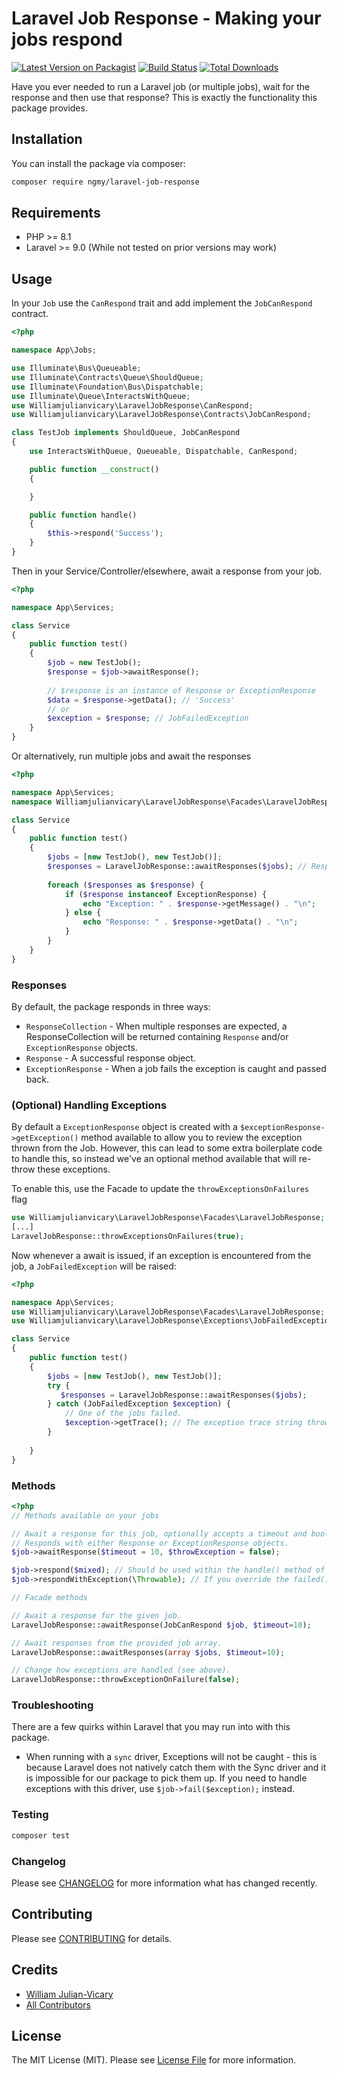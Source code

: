 # Laravel Job Response - Making your jobs respond

[![Latest Version on Packagist](https://img.shields.io/packagist/v/williamjulianvicary/laravel-job-response.svg?style=flat-square)](https://packagist.org/packages/williamjulianvicary/laravel-job-response)
[![Build Status](https://img.shields.io/travis/williamjulianvicary/laravel-job-response/master.svg?style=flat-square)](https://travis-ci.org/williamjulianvicary/laravel-job-response)
[![Total Downloads](https://img.shields.io/packagist/dt/williamjulianvicary/laravel-job-response.svg?style=flat-square)](https://packagist.org/packages/williamjulianvicary/laravel-job-response)

Have you ever needed to run a Laravel job (or multiple jobs), wait for the response and then use that response? This is exactly the functionality this package provides. 

## Installation

You can install the package via composer:

```bash
composer require ngmy/laravel-job-response
```

## Requirements

- PHP >= 8.1
- Laravel >= 9.0 (While not tested on prior versions may work)

## Usage

In your `Job` use the `CanRespond` trait and add implement the `JobCanRespond` contract.

``` php
<?php

namespace App\Jobs;

use Illuminate\Bus\Queueable;
use Illuminate\Contracts\Queue\ShouldQueue;
use Illuminate\Foundation\Bus\Dispatchable;
use Illuminate\Queue\InteractsWithQueue;
use Williamjulianvicary\LaravelJobResponse\CanRespond;
use Williamjulianvicary\LaravelJobResponse\Contracts\JobCanRespond;

class TestJob implements ShouldQueue, JobCanRespond
{
    use InteractsWithQueue, Queueable, Dispatchable, CanRespond;

    public function __construct()
    {

    }

    public function handle()
    {
        $this->respond('Success');
    }
}
```

Then in your Service/Controller/elsewhere, await a response from your job.

``` php
<?php

namespace App\Services;

class Service
{
    public function test()
    {
        $job = new TestJob();
        $response = $job->awaitResponse();
        
        // $response is an instance of Response or ExceptionResponse
        $data = $response->getData(); // 'Success'
        // or 
        $exception = $response; // JobFailedException
    }
}
```

Or alternatively, run multiple jobs and await the responses
``` php
<?php

namespace App\Services;
namespace Williamjulianvicary\LaravelJobResponse\Facades\LaravelJobResponse;

class Service
{
    public function test()
    {
        $jobs = [new TestJob(), new TestJob()];
        $responses = LaravelJobResponse::awaitResponses($jobs); // ResponseCollection
        
        foreach ($responses as $response) {
            if ($response instanceof ExceptionResponse) {
                echo "Exception: " . $response->getMessage() . "\n";
            } else {
                echo "Response: " . $response->getData() . "\n";
            }
        }
    }
}   
```

### Responses

By default, the package responds in three ways:

- `ResponseCollection` - When multiple responses are expected, a ResponseCollection will be 
returned containing `Response` and/or `ExceptionResponse` objects.
- `Response` - A successful response object.
- `ExceptionResponse` - When a job fails the exception is caught and passed back.

### (Optional) Handling Exceptions 

By default a `ExceptionResponse` object is created with a `$exceptionResponse->getException()` method available to allow you to
review the exception thrown from the Job. However, this can lead to some extra boilerplate code to handle this, so instead we've
an optional method available that will re-throw these exceptions.

To enable this, use the Facade to update the `throwExceptionsOnFailures` flag
```php
use Williamjulianvicary\LaravelJobResponse\Facades\LaravelJobResponse;
[...]
LaravelJobResponse::throwExceptionsOnFailures(true);
```

Now whenever a await is issued, if an exception is encountered from the job, a `JobFailedException` will be raised:
```php
<?php

namespace App\Services;
use Williamjulianvicary\LaravelJobResponse\Facades\LaravelJobResponse;
use Williamjulianvicary\LaravelJobResponse\Exceptions\JobFailedException;

class Service
{
    public function test()
    {
        $jobs = [new TestJob(), new TestJob()];
        try {
           $responses = LaravelJobResponse::awaitResponses($jobs);
        } catch (JobFailedException $exception) {
            // One of the jobs failed.
            $exception->getTrace(); // The exception trace string thrown by the job.
        }       
       
    }
}  
```

### Methods
```php
<?php
// Methods available on your jobs

// Await a response for this job, optionally accepts a timeout and bool whether a exception should be raised if the job fails.
// Responds with either Response or ExceptionResponse objects.
$job->awaitResponse($timeout = 10, $throwException = false);  

$job->respond($mixed); // Should be used within the handle() method of the job to respond appropriately.
$job->respondWithException(\Throwable); // If you override the failed() method, this method responds with an exception.

// Facade methods

// Await a response for the given job.
LaravelJobResponse::awaitResponse(JobCanRespond $job, $timeout=10);

// Await responses from the provided job array.
LaravelJobResponse::awaitResponses(array $jobs, $timeout=10);

// Change how exceptions are handled (see above).
LaravelJobResponse::throwExceptionOnFailure(false);
```

### Troubleshooting

There are a few quirks within Laravel that you may run into with this package.

- When running with a `sync` driver, Exceptions will not be caught - this is because Laravel does not natively catch them with the Sync driver
and it is impossible for our package to pick them up. If you need to handle exceptions with this driver, use `$job->fail($exception);` instead.


### Testing

``` bash
composer test
```

### Changelog

Please see [CHANGELOG](CHANGELOG.md) for more information what has changed recently.

## Contributing

Please see [CONTRIBUTING](CONTRIBUTING.md) for details.

## Credits

- [William Julian-Vicary](https://github.com/williamjulianvicary)
- [All Contributors](../../contributors)

## License

The MIT License (MIT). Please see [License File](LICENSE.md) for more information.
